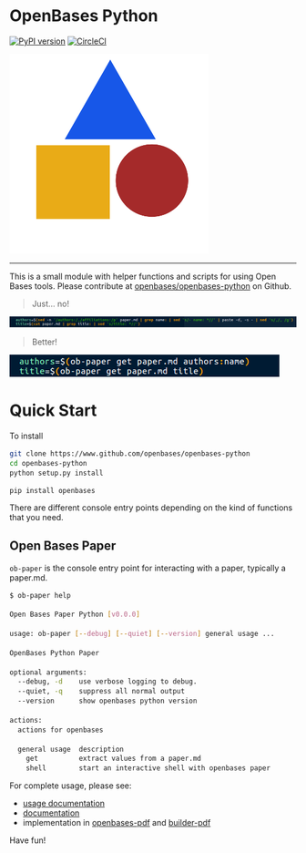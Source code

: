# OpenBases Python

[![PyPI version](https://badge.fury.io/py/openbases.svg)](https://badge.fury.io/py/openbases)
[![CircleCI](https://circleci.com/gh/openbases/openbases-python.svg?style=svg)](https://circleci.com/gh/openbases/openbases-python)

![docs/img/logo-small.png](https://github.com/openbases/openbases-python/raw/master/docs/img/logo-small.png)

-------------------------------------------------------------------------------

This is a small module with helper functions and scripts for using Open Bases tools. 
Please contribute at [openbases/openbases-python](https://www.github.com/openbases/openbases-python) on
Github.

> Just... no!

![docs/img/before.png](https://github.com/openbases/openbases-python/raw/master/docs/img/before.png)

> Better!

![docs/img/upgrade.png](https://github.com/openbases/openbases-python/raw/master/docs/img/upgrade.png)

# Quick Start

To install

```bash
git clone https://www.github.com/openbases/openbases-python
cd openbases-python
python setup.py install
```
```
pip install openbases
```

There are different console entry points depending on the kind of functions that you need.

## Open Bases Paper

`ob-paper` is the console entry point for interacting with a paper, typically a paper.md.

```bash
$ ob-paper help

Open Bases Paper Python [v0.0.0]

usage: ob-paper [--debug] [--quiet] [--version] general usage ...

OpenBases Python Paper

optional arguments:
  --debug, -d    use verbose logging to debug.
  --quiet, -q    suppress all normal output
  --version      show openbases python version

actions:
  actions for openbases

  general usage  description
    get          extract values from a paper.md
    shell        start an interactive shell with openbases paper
```

For complete usage, please see:

 - [usage documentation](https://openbases.github.io/openbases-python/html/usage.html) 
 - [documentation](https://openbases.github.io/openbases-python/)
 - implementation in [openbases-pdf](https://www.github.com/openbases/openbases-pdf/) and [builder-pdf](https://www.github.com/openbases/builder-pdf/)

Have fun!
